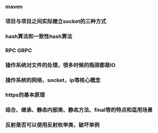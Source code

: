 ### maven
### 项目与项目之间实际建立socket的三种方式
### hash算法和一致性hash算法
### RPC GRPC
### 操作系统对文件的处理，很多时候的瓶颈都是IO
### 操作系统的网络，socket，ip等核心概念
### https的基本原理
### 组合、继承、静态内部类、静态方法、final等的特点和适用场景
### 反射是否可以使用反射枚举类，破坏单例

